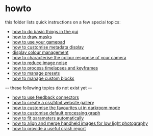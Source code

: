 # howto

this folder lists quick instructions on a few special topics:

* [how to do basic things in the gui](./gui-basics/readme.md)
* [how to draw masks](./draw-masks/readme.md)
* [how to use your gamepad](./gamepad/readme.md)
* [how to customise metadata display](./metadata/readme.md)
* [display colour management](./colour-display/readme.md)
* [how to characterise the colour response of your camera](./colour-input/readme.md)
* [how to reduce image noise](./noise-profiling/readme.md)
* [how to process timelapses and keyframes](./timelapse/readme.md)
* [how to manage presets](./presets/readme.md)
* [how to manage custom blocks](./blocks/readme.md)

-- these following topics do not exist yet --

* [how to use feedback connectors](./feedback/readme.md)
* [how to create a css/html website gallery](./gallery/readme.md)
* [how to customise the favourites ui in darkroom mode](./favs/readme.md)
* [how to customise default processing graph](./defgraph/readme.md)
* [how to fit parameters automatically](./fit/readme.md)
* [how to align and merge handheld images for low light photography](./align/readme.md)
* [how to provide a useful crash report](./crash/readme.md)
